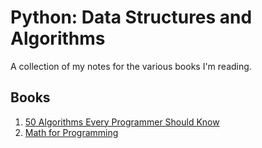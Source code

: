 # Python: Data Structures and Algorithms

A collection of my notes for the various books I'm reading.

## Books
1. [50 Algorithms Every Programmer Should Know](https://github.com/Synopsik/learn-py-dsa/tree/main/50_Algorithms_Every_Programmer_Should_Know#50-algorithms-every-programmer-should-know---second-edition)
2. [Math for Programming](https://github.com/Synopsik/learn-py-dsa/tree/main/Math_For_Programming#math-for-programming)
